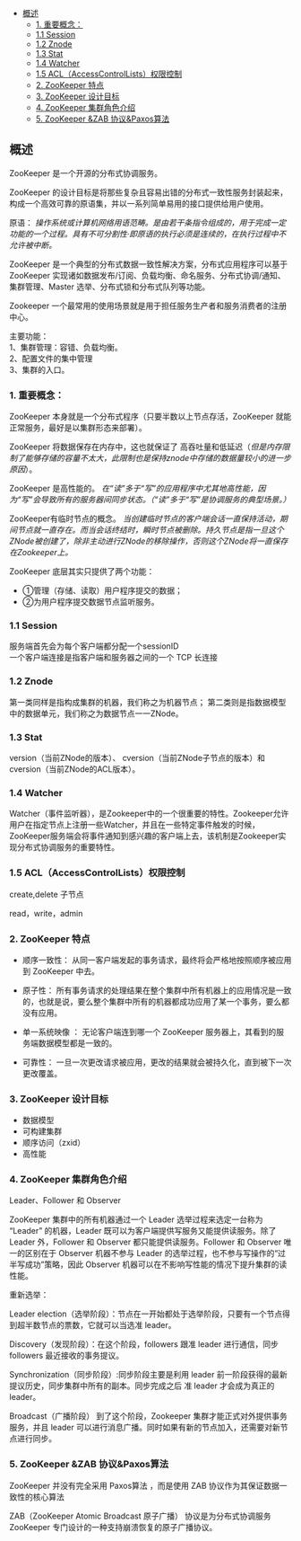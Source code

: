<!-- TOC -->

- [概述](#概述)
    - [1. 重要概念：](#1-重要概念)
    - [1.1 Session](#11-session)
    - [1.2 Znode](#12-znode)
    - [1.3 Stat](#13-stat)
    - [1.4 Watcher](#14-watcher)
    - [1.5 ACL（AccessControlLists）权限控制](#15-aclaccesscontrollists权限控制)
    - [2. ZooKeeper 特点](#2-zookeeper-特点)
    - [3. ZooKeeper 设计目标](#3-zookeeper-设计目标)
    - [4. ZooKeeper 集群角色介绍](#4-zookeeper-集群角色介绍)
    - [5. ZooKeeper &ZAB 协议&Paxos算法](#5-zookeeper-zab-协议paxos算法)

<!-- /TOC -->
## 概述
ZooKeeper 是一个开源的分布式协调服务。

ZooKeeper 的设计目标是将那些复杂且容易出错的分布式一致性服务封装起来，构成一个高效可靠的原语集，并以一系列简单易用的接口提供给用户使用。

原语： *操作系统或计算机网络用语范畴。是由若干条指令组成的，用于完成一定功能的一个过程。具有不可分割性·即原语的执行必须是连续的，在执行过程中不允许被中断。*

ZooKeeper 是一个典型的分布式数据一致性解决方案，分布式应用程序可以基于 ZooKeeper 实现诸如数据发布/订阅、负载均衡、命名服务、分布式协调/通知、集群管理、Master 选举、分布式锁和分布式队列等功能。

Zookeeper 一个最常用的使用场景就是用于担任服务生产者和服务消费者的注册中心。

主要功能：  
1、集群管理：容错、负载均衡。  
2、配置文件的集中管理  
3、集群的入口。  


### 1. 重要概念：

ZooKeeper 本身就是一个分布式程序（只要半数以上节点存活，ZooKeeper 就能正常服务，最好是以集群形态来部署）。

ZooKeeper 将数据保存在内存中，这也就保证了 高吞吐量和低延迟（*但是内存限制了能够存储的容量不太大，此限制也是保持znode中存储的数据量较小的进一步原因*）。

ZooKeeper 是高性能的。 *在“读”多于“写”的应用程序中尤其地高性能，因为“写”会导致所有的服务器间同步状态。（“读”多于“写”是协调服务的典型场景。）*

ZooKeeper有临时节点的概念。 *当创建临时节点的客户端会话一直保持活动，期间节点就一直存在。而当会话终结时，瞬时节点被删除。持久节点是指一旦这个ZNode被创建了，除非主动进行ZNode的移除操作，否则这个ZNode将一直保存在Zookeeper上。*

ZooKeeper 底层其实只提供了两个功能：
* ①管理（存储、读取）用户程序提交的数据；
* ②为用户程序提交数据节点监听服务。


### 1.1 Session   
服务端首先会为每个客户端都分配一个sessionID  
一个客户端连接是指客户端和服务器之间的一个 TCP 长连接

### 1.2 Znode

第一类同样是指构成集群的机器，我们称之为机器节点；
第二类则是指数据模型中的数据单元，我们称之为数据节点一一ZNode。

### 1.3 Stat 
version（当前ZNode的版本）、
cversion（当前ZNode子节点的版本）和 
cversion（当前ZNode的ACL版本）。

### 1.4 Watcher
Watcher（事件监听器），是Zookeeper中的一个很重要的特性。Zookeeper允许用户在指定节点上注册一些Watcher，并且在一些特定事件触发的时候，ZooKeeper服务端会将事件通知到感兴趣的客户端上去，该机制是Zookeeper实现分布式协调服务的重要特性。

### 1.5 ACL（AccessControlLists）权限控制
create,delete 子节点

read，write，admin

### 2. ZooKeeper 特点

* 顺序一致性： 从同一客户端发起的事务请求，最终将会严格地按照顺序被应用到 ZooKeeper 中去。

* 原子性： 所有事务请求的处理结果在整个集群中所有机器上的应用情况是一致的，也就是说，要么整个集群中所有的机器都成功应用了某一个事务，要么都没有应用。

* 单一系统映像 ： 无论客户端连到哪一个 ZooKeeper 服务器上，其看到的服务端数据模型都是一致的。

* 可靠性： 一旦一次更改请求被应用，更改的结果就会被持久化，直到被下一次更改覆盖。


### 3. ZooKeeper 设计目标
* 数据模型
* 可构建集群
* 顺序访问（zxid）
* 高性能

### 4. ZooKeeper 集群角色介绍
Leader、Follower 和 Observer

ZooKeeper 集群中的所有机器通过一个 Leader 选举过程来选定一台称为 “Leader” 的机器，Leader 既可以为客户端提供写服务又能提供读服务。除了 Leader 外，Follower 和 Observer 都只能提供读服务。Follower 和 Observer 唯一的区别在于 Observer 机器不参与 Leader 的选举过程，也不参与写操作的“过半写成功”策略，因此 Observer 机器可以在不影响写性能的情况下提升集群的读性能。

重新选举：  

Leader election（选举阶段）：节点在一开始都处于选举阶段，只要有一个节点得到超半数节点的票数，它就可以当选准 leader。

Discovery（发现阶段）：在这个阶段，followers 跟准 leader 进行通信，同步 followers 最近接收的事务提议。

Synchronization（同步阶段）:同步阶段主要是利用 leader 前一阶段获得的最新提议历史，同步集群中所有的副本。同步完成之后 准 leader 才会成为真正的 leader。

Broadcast（广播阶段） 到了这个阶段，Zookeeper 集群才能正式对外提供事务服务，并且 leader 可以进行消息广播。同时如果有新的节点加入，还需要对新节点进行同步。


### 5. ZooKeeper &ZAB 协议&Paxos算法
ZooKeeper 并没有完全采用 Paxos算法 ，而是使用 ZAB 协议作为其保证数据一致性的核心算法    

ZAB（ZooKeeper Atomic Broadcast 原子广播） 协议是为分布式协调服务 ZooKeeper 专门设计的一种支持崩溃恢复的原子广播协议。
